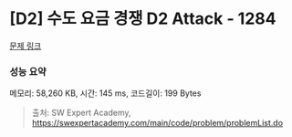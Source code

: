 # [D2] 수도 요금 경쟁 D2 Attack - 1284 

[문제 링크](https://swexpertacademy.com/main/code/problem/problemDetail.do?contestProbId=AV189xUaI8UCFAZN) 

### 성능 요약

메모리: 58,260 KB, 시간: 145 ms, 코드길이: 199 Bytes



> 출처: SW Expert Academy, https://swexpertacademy.com/main/code/problem/problemList.do